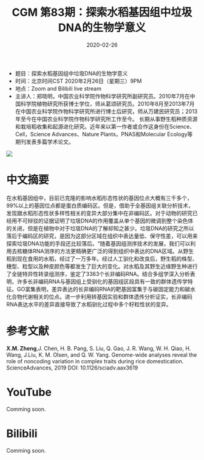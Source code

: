 ﻿---
title: "CGM 第83期：探索水稻基因组中垃圾DNA的生物学意义"
date: "2020-02-26"
categories:
  - 学术报告
tags: [Genome-wide selection, lncRNA, domestication traits, Rice]
show_comments: true
thumbnail: "https://i.imgur.com/0x22kL7.jpg"
---

- 题目：探索水稻基因组中垃圾DNA的生物学意义
- 时间：北京时间CST 2020年2月26日（星期三）9PM 
- 地点：Zoom and Bilibili live stream
- 主讲人：郑晓明，中国农业科学院作物科学研究所副研究员。2010年7月在中国科学院植物研究所获博士学位，师从葛颂研究员。2010年8月至2013年7月在中国农业科学院作物科学研究所进行博士后研究，师从万建民研究员；2013年至今在中国农业科学院作物科学研究所工作至今。  长期从事野生稻种质资源和栽培稻收集和起源进化研究。近年来以第一作者或合作这身份在Science、Cell，Science Advances、Nature Plants，PNAS和Molecular Ecology等期刊发表多篇学术论文。

![](https://i.imgur.com/0x22kL7.jpg)

# 中文摘要

在水稻基因组中，目前已克隆的影响水稻形态性状的基因位点大概有三千多个，99%以上的基因位点都是蛋白质编码区。但是，借助于全基因组关联分析技术，发现跟水稻形态性状多样性相关的变异大部分集中在非编码区。对于动物的研究已经用不可辩驳的证据证明了垃圾DNA的作用覆盖从单个基因的微调到整个染色体的关闭，但是在植物中对于垃圾DNA的了解却知之甚少。垃圾DNA的研究之所以落后于编码区的研究，是因为这部分区域在组织中表达量低、保守性差，可以用来探索垃圾DNA功能的手段还比较落后。“随着基因组测序技术的发展，我们可以利用去核糖体RNA测序的方法更精确更广泛的得到组织中表达的DNA区域。从野生稻到现在食用的水稻，经过了一万多年。经过人工驯化和改良后，野生稻的株型、穗型、粒型以及种皮颜色等都发生了巨大的变化。对水稻及其野生近缘野生种进行了全链特异性转录组测序，鉴定了3363个长非编码RNA。结合多组学深入分析表明，许多长非编码RNA与基因组上受驯化的基因组区段具有一致的群体遗传学特征。GO富集表明，差异表达的长非编码RNA的靶基因富集于与碳固定能力和碳水化合物代谢相关的位点。进一步利用转基因实验和群体遗传分析证实，长非编码RNA表达水平的差异直接导致了水稻驯化过程中多个籽粒性状的变异。

# 参考文献

**X.M. Zheng**,J. Chen, H. B. Pang, S. Liu, Q. Gao, J. R. Wang, W. H. Qiao, H. Wang, J.Liu, K. M. Olsen, and Q. W. Yang. Genome-wide analyses reveal the role of noncoding variation in complex traits during rice domestication. ScienceAdvances, 2019 DOI: 10.1126/sciadv.aax3619

# YouTube
Comming soon.

# Bilibili
Comming soon.

